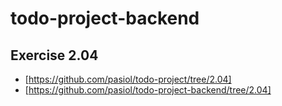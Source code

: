 # todo-project-backend

## Exercise 2.04

- [https://github.com/pasiol/todo-project/tree/2.04]
- [https://github.com/pasiol/todo-project-backend/tree/2.04]




